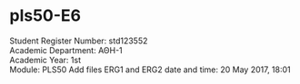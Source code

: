 # pls50-E6  
Student Register Number: std123552  
Academic Department: ΑΘΗ-1  
Academic Year: 1st  
Module: PLS50
Add files ERG1 and ERG2 date and time: 20 May 2017, 18:01